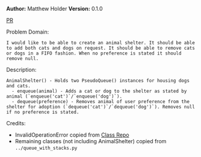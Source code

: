 **Author:** Matthew Holder
**Version:** 0.1.0

[PR](https://github.com/holdermatthew5/data-structures-and-algorithms/pull/28#issue-554663040)

Problem Domain:

    I would like to be able to create an animal shelter. It should be able to add both cats and dogs on request. It should be able to remove cats or dogs in a FIFO fashion. When no preference is stated it should remove null.

Description:

    AnimalShelter() - Holds two PseudoQueue() instances for housing dogs and cats.
      - enqueue(animal) - Adds a cat or dog to the shelter as stated by animal (`enqueue('cat')`/`enqueue('dog')`).
      - dequeue(preference) - Removes animal of user preference from the shelter for adoption (`dequeue('cat')`/`dequeue('dog')`). Removes null if no preference is stated.

Credits:
- InvalidOperationError copied from [Class Repo](https://github.com/codefellows/seattle-python-401n2/blob/main/class-10/demo/stacks_and_queues/stacks_and_queues.py)
- Remaining classes (not including AnimalShelter) copied from `../queue_with_stacks.py`